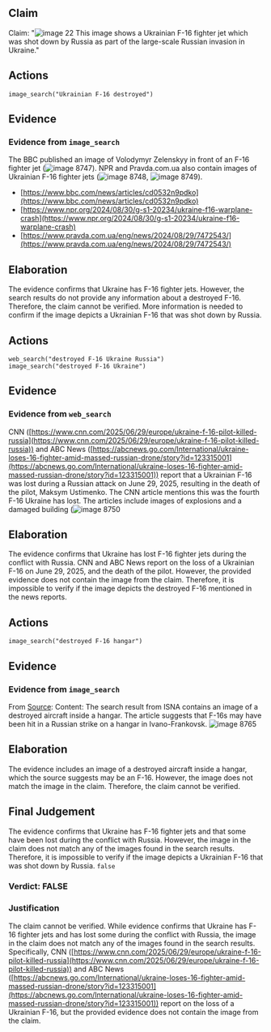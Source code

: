 ## Claim
Claim: "![image 22](media/73.jpg) This image shows a Ukrainian F-16 fighter jet which was shot down by Russia as part of the large-scale Russian invasion in Ukraine."

## Actions
```
image_search("Ukrainian F-16 destroyed")
```

## Evidence
### Evidence from `image_search`
The BBC published an image of Volodymyr Zelenskyy in front of an F-16 fighter jet (![image 8747](media/2025-08-30_09-11-1756545116-542196.jpg)). NPR and Pravda.com.ua also contain images of Ukrainian F-16 fighter jets (![image 8748](media/2025-08-30_09-11-1756545116-875311.jpg), ![image 8749](media/2025-08-30_09-11-1756545117-357046.jpg)).

*   [https://www.bbc.com/news/articles/cd0532n9pdko](https://www.bbc.com/news/articles/cd0532n9pdko)
*   [https://www.npr.org/2024/08/30/g-s1-20234/ukraine-f16-warplane-crash](https://www.npr.org/2024/08/30/g-s1-20234/ukraine-f16-warplane-crash)
*   [https://www.pravda.com.ua/eng/news/2024/08/29/7472543/](https://www.pravda.com.ua/eng/news/2024/08/29/7472543/)


## Elaboration
The evidence confirms that Ukraine has F-16 fighter jets. However, the search results do not provide any information about a destroyed F-16. Therefore, the claim cannot be verified. More information is needed to confirm if the image depicts a Ukrainian F-16 that was shot down by Russia.


## Actions
```
web_search("destroyed F-16 Ukraine Russia")
image_search("destroyed F-16 Ukraine")
```

## Evidence
### Evidence from `web_search`
CNN ([https://www.cnn.com/2025/06/29/europe/ukraine-f-16-pilot-killed-russia](https://www.cnn.com/2025/06/29/europe/ukraine-f-16-pilot-killed-russia)) and ABC News ([https://abcnews.go.com/International/ukraine-loses-16-fighter-amid-massed-russian-drone/story?id=123315001](https://abcnews.go.com/International/ukraine-loses-16-fighter-amid-massed-russian-drone/story?id=123315001)) report that a Ukrainian F-16 was lost during a Russian attack on June 29, 2025, resulting in the death of the pilot, Maksym Ustimenko. The CNN article mentions this was the fourth F-16 Ukraine has lost. The articles include images of explosions and a damaged building (![image 8750](media/2025-08-30_09-12-1756545144-308166.jpg)

## Elaboration
The evidence confirms that Ukraine has lost F-16 fighter jets during the conflict with Russia. CNN and ABC News report on the loss of a Ukrainian F-16 on June 29, 2025, and the death of the pilot. However, the provided evidence does not contain the image from the claim. Therefore, it is impossible to verify if the image depicts the destroyed F-16 mentioned in the news reports.


## Actions
```
image_search("destroyed F-16 hangar")
```

## Evidence
### Evidence from `image_search`
From [Source](https://en.isna.ir/news/1403060502566/F-16s-may-have-been-hit-in-Russian-strike-on-hangar-in-Ivano-Frankovsk): 
Content: The search result from ISNA contains an image of a destroyed aircraft inside a hangar. The article suggests that F-16s may have been hit in a Russian strike on a hangar in Ivano-Frankovsk. ![image 8765](media/2025-08-30_09-12-1756545172-712272.jpg)


## Elaboration
The evidence includes an image of a destroyed aircraft inside a hangar, which the source suggests may be an F-16. However, the image does not match the image in the claim. Therefore, the claim cannot be verified.


## Final Judgement
The evidence confirms that Ukraine has F-16 fighter jets and that some have been lost during the conflict with Russia. However, the image in the claim does not match any of the images found in the search results. Therefore, it is impossible to verify if the image depicts a Ukrainian F-16 that was shot down by Russia. `false`

### Verdict: FALSE

### Justification
The claim cannot be verified. While evidence confirms that Ukraine has F-16 fighter jets and has lost some during the conflict with Russia, the image in the claim does not match any of the images found in the search results. Specifically, CNN ([https://www.cnn.com/2025/06/29/europe/ukraine-f-16-pilot-killed-russia](https://www.cnn.com/2025/06/29/europe/ukraine-f-16-pilot-killed-russia)) and ABC News ([https://abcnews.go.com/International/ukraine-loses-16-fighter-amid-massed-russian-drone/story?id=123315001](https://abcnews.go.com/International/ukraine-loses-16-fighter-amid-massed-russian-drone/story?id=123315001)) report on the loss of a Ukrainian F-16, but the provided evidence does not contain the image from the claim.

